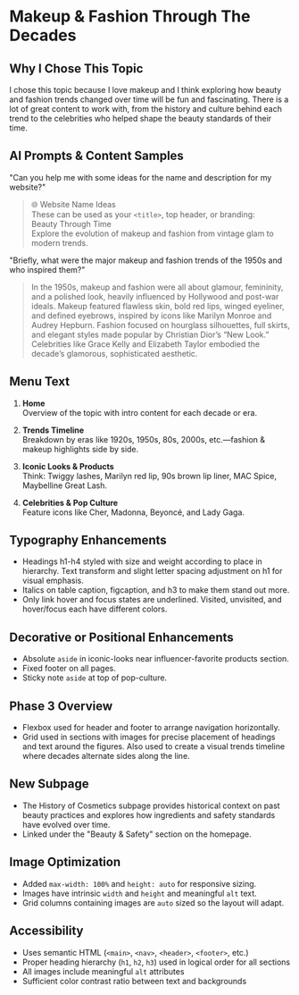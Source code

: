 # Makeup & Fashion Through The Decades

## Why I Chose This Topic

I chose this topic because I love makeup and I think exploring how beauty and fashion trends changed over time will be fun and fascinating. There is a lot of great content to work with, from the history and culture behind each trend to the celebrities who helped shape the beauty standards of their time.

## AI Prompts & Content Samples

"Can you help me with some ideas for the name and description for my website?"

> 🌐 Website Name Ideas  
These can be used as your `<title>`, top header, or branding:  
Beauty Through Time   
Explore the evolution of makeup and fashion from vintage glam to modern trends.

"Briefly, what were the major makeup and fashion trends of the 1950s and who inspired them?"

> In the 1950s, makeup and fashion were all about glamour, femininity, and a polished look, heavily influenced by Hollywood and post-war ideals. Makeup featured flawless skin, bold red lips, winged eyeliner, and defined eyebrows, inspired by icons like Marilyn Monroe and Audrey Hepburn. Fashion focused on hourglass silhouettes, full skirts, and elegant styles made popular by Christian Dior’s “New Look.” Celebrities like Grace Kelly and Elizabeth Taylor embodied the decade’s glamorous, sophisticated aesthetic.

## Menu Text

1. **Home**  
Overview of the topic with intro content for each decade or era.

2. **Trends Timeline**  
Breakdown by eras like 1920s, 1950s, 80s, 2000s, etc.—fashion & makeup highlights side by side.

3. **Iconic Looks & Products**  
Think: Twiggy lashes, Marilyn red lip, 90s brown lip liner, MAC Spice, Maybelline Great Lash.

4. **Celebrities & Pop Culture**  
Feature icons like Cher, Madonna, Beyoncé, and Lady Gaga.

## Typography Enhancements
* Headings h1-h4 styled with size and weight according to place in hierarchy. Text transform and slight letter spacing adjustment on h1 for visual emphasis.
* Italics on table caption, figcaption, and h3 to make them stand out more.
* Only link hover and focus states are underlined. Visited, unvisited, and hover/focus each have different colors.

## Decorative or Positional Enhancements
* Absolute `aside` in iconic-looks near influencer-favorite products section.
* Fixed footer on all pages.
* Sticky note `aside` at top of pop-culture.

## Phase 3 Overview
* Flexbox used for header and footer to arrange navigation horizontally.
* Grid used in sections with images for precise placement of headings and text around the figures. Also used to create a visual trends timeline where decades alternate sides along the line.

## New Subpage
* The History of Cosmetics subpage provides historical context on past beauty practices and explores how ingredients and safety standards have evolved over time.
* Linked under the "Beauty & Safety" section on the homepage.

## Image Optimization
* Added `max-width: 100%` and `height: auto` for responsive sizing.
* Images have intrinsic `width` and `height` and meaningful `alt` text.
* Grid columns containing images are `auto` sized so the layout will adapt.

## Accessibility
* Uses semantic HTML (`<main>`, `<nav>`, `<header>`, `<footer>`, etc.)
* Proper heading hierarchy (`h1`, `h2`, `h3`) used in logical order for all sections
* All images include meaningful `alt` attributes
* Sufficient color contrast ratio between text and backgrounds
